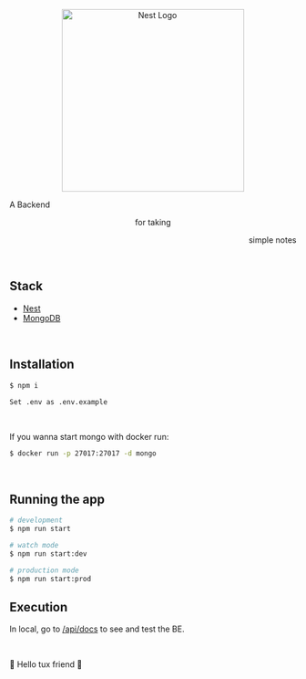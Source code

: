 <p align="center">
  <a href="http://nestjs.com/" target="blank">
    <img src="https://nestjs.com/img/logo_text.svg" width="320" alt="Nest Logo" />
  </a>
</p>

[circleci-image]: https://img.shields.io/circleci/build/github/nestjs/nest/master?token=abc123def456
[circleci-url]: https://circleci.com/gh/nestjs/nest

  <p align="left">
    A Backend
  <p align="center">

  <p align="center">
    for taking
  <p align="center">

  <p align="right">
    simple notes
  <p align="center">

</br>

## Stack 

* [Nest](https://github.com/nestjs/nest)
* [MongoDB](https://github.com/mongodb/mongo)

</br>

## Installation

```bash
$ npm i
```

`
Set .env as .env.example
`

</br>

If you wanna start mongo with docker run:

```bash
$ docker run -p 27017:27017 -d mongo 
```

</br>

## Running the app

```bash
# development
$ npm run start

# watch mode
$ npm run start:dev

# production mode
$ npm run start:prod
```

## Execution

In local, go to [/api/docs]("localhost:3000/api/docs/#) to see and test the BE.

</br>

🐧  Hello tux friend  🐧
